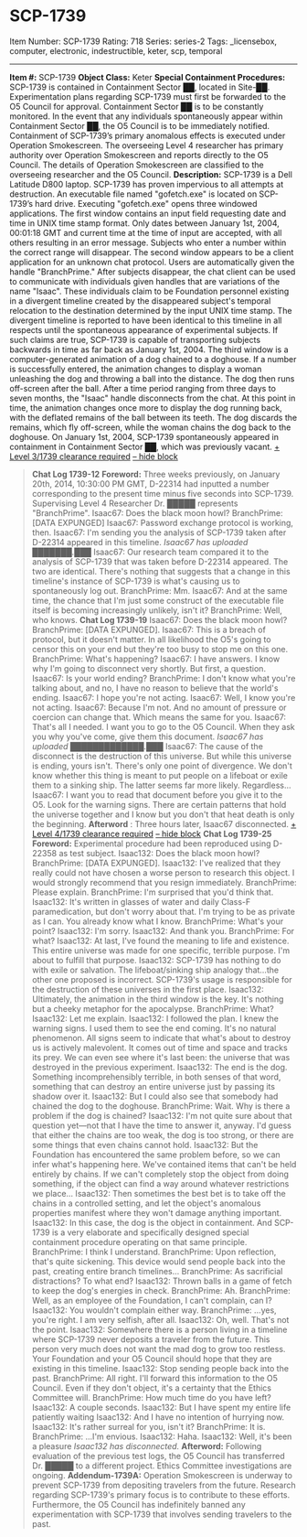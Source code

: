 # SCP-1739
Item Number: SCP-1739
Rating: 718
Series: series-2
Tags: _licensebox, computer, electronic, indestructible, keter, scp, temporal

---

**Item #:** SCP-1739
**Object Class:** Keter
**Special Containment Procedures:** SCP-1739 is contained in Containment Sector ██, located in Site-██. Experimentation plans regarding SCP-1739 must first be forwarded to the O5 Council for approval. Containment Sector ██ is to be constantly monitored. In the event that any individuals spontaneously appear within Containment Sector ██, the O5 Council is to be immediately notified.
Containment of SCP-1739’s primary anomalous effects is executed under Operation Smokescreen. The overseeing Level 4 researcher has primary authority over Operation Smokescreen and reports directly to the O5 Council. The details of Operation Smokescreen are classified to the overseeing researcher and the O5 Council.
**Description:** SCP-1739 is a Dell Latitude D800 laptop. SCP-1739 has proven impervious to all attempts at destruction. An executable file named "gofetch.exe" is located on SCP-1739’s hard drive. Executing "gofetch.exe" opens three windowed applications. The first window contains an input field requesting date and time in UNIX time stamp format. Only dates between January 1st, 2004, 00:01:18 GMT and current time at the time of input are accepted, with all others resulting in an error message. Subjects who enter a number within the correct range will disappear.
The second window appears to be a client application for an unknown chat protocol. Users are automatically given the handle "BranchPrime." After subjects disappear, the chat client can be used to communicate with individuals given handles that are variations of the name "Isaac". These individuals claim to be Foundation personnel existing in a divergent timeline created by the disappeared subject's temporal relocation to the destination determined by the input UNIX time stamp. The divergent timeline is reported to have been identical to this timeline in all respects until the spontaneous appearance of experimental subjects. If such claims are true, SCP-1739 is capable of transporting subjects backwards in time as far back as January 1st, 2004.
The third window is a computer-generated animation of a dog chained to a doghouse. If a number is successfully entered, the animation changes to display a woman unleashing the dog and throwing a ball into the distance. The dog then runs off-screen after the ball.
After a time period ranging from three days to seven months, the "Isaac" handle disconnects from the chat. At this point in time, the animation changes once more to display the dog running back, with the deflated remains of the ball between its teeth. The dog discards the remains, which fly off-screen, while the woman chains the dog back to the doghouse.
On January 1st, 2004, SCP-1739 spontaneously appeared in containment in Containment Sector ██, which was previously vacant.
[\+ Level 3/1739 clearance required](javascript:;)
[– hide block](javascript:;)
> **Chat Log 1739-12**
> **Foreword:** Three weeks previously, on January 20th, 2014, 10:30:00 PM GMT, D-22314 had inputted a number corresponding to the present time minus five seconds into SCP-1739. Supervising Level 4 Researcher Dr. █████ represents "BranchPrime".
> Isaac67: Does the black moon howl?
> BranchPrime: [DATA EXPUNGED]
> Isaac67: Password exchange protocol is working, then.
> Isaac67: I'm sending you the analysis of SCP-1739 taken after D-22314 appeared in this timeline.
> _Isaac67 has uploaded ███████.███_
> Isaac67: Our research team compared it to the analysis of SCP-1739 that was taken before D-22314 appeared. The two are identical. There's nothing that suggests that a change in this timeline's instance of SCP-1739 is what's causing us to spontaneously log out.
> BranchPrime: Mm.
> Isaac67: And at the same time, the chance that I'm just some construct of the executable file itself is becoming increasingly unlikely, isn't it?
> BranchPrime: Well, who knows.
> **Chat Log 1739-19**
> Isaac67: Does the black moon howl?
> BranchPrime: [DATA EXPUNGED].
> Isaac67: This is a breach of protocol, but it doesn't matter. In all likelihood the O5's going to censor this on your end but they're too busy to stop me on this one.
> BranchPrime: What's happening?
> Isaac67: I have answers. I know why I'm going to disconnect very shortly. But first, a question.
> Isaac67: Is your world ending?
> BranchPrime: I don't know what you're talking about, and no, I have no reason to believe that the world's ending.
> Isaac67: I hope you're not acting.
> Isaac67: Well, I know you're not acting.
> Isaac67: Because I'm not. And no amount of pressure or coercion can change that. Which means the same for you.
> Isaac67: That's all I needed. I want you to go to the O5 Council. When they ask you why you've come, give them this document.
> _Isaac67 has uploaded █████████████.███_
> Isaac67: The cause of the disconnect is the destruction of this universe. But while this universe is ending, yours isn't. There's only one point of divergence. We don't know whether this thing is meant to put people on a lifeboat or exile them to a sinking ship. The latter seems far more likely. Regardless…
> Isaac67: I want you to read that document before you give it to the O5. Look for the warning signs. There are certain patterns that hold the universe together and I know but you don't that heat death is only the beginning.
> **Afterword** : Three hours later, Isaac67 disconnected.
[\+ Level 4/1739 clearance required](javascript:;)
[– hide block](javascript:;)
> **Chat Log 1739-25**
> **Foreword:** Experimental procedure had been reproduced using D-22358 as test subject.
> Isaac132: Does the black moon howl?
> BranchPrime: [DATA EXPUNGED].
> Isaac132: I've realized that they really could not have chosen a worse person to research this object. I would strongly recommend that you resign immediately.
> BranchPrime: Please explain.
> BranchPrime: I'm surprised that you'd think that.
> Isaac132: It's written in glasses of water and daily Class-F paramedication, but don't worry about that. I'm trying to be as private as I can. You already know what I know.
> BranchPrime: What's your point?
> Isaac132: I'm sorry.
> Isaac132: And thank you.
> BranchPrime: For what?
> Isaac132: At last, I've found the meaning to life and existence. This entire universe was made for one specific, terrible purpose. I'm about to fulfill that purpose.
> Isaac132: SCP-1739 has nothing to do with exile or salvation. The lifeboat/sinking ship analogy that…the other one proposed is incorrect. SCP-1739's usage is responsible for the destruction of these universes in the first place.
> Isaac132: Ultimately, the animation in the third window is the key. It's nothing but a cheeky metaphor for the apocalypse.
> BranchPrime: What?
> Isaac132: Let me explain.
> Isaac132: I followed the plan. I knew the warning signs. I used them to see the end coming. It's no natural phenomenon. All signs seem to indicate that what's about to destroy us is actively malevolent. It comes out of time and space and tracks its prey. We can even see where it's last been: the universe that was destroyed in the previous experiment.
> Isaac132: The end is the dog. Something incomprehensibly terrible, in both senses of that word, something that can destroy an entire universe just by passing its shadow over it.
> Isaac132: But I could also see that somebody had chained the dog to the doghouse.
> BranchPrime: Wait. Why is there a problem if the dog is chained?
> Isaac132: I'm not quite sure about that question yet—not that I have the time to answer it, anyway. I'd guess that either the chains are too weak, the dog is too strong, or there are some things that even chains cannot hold.
> Isaac132: But the Foundation has encountered the same problem before, so we can infer what's happening here. We've contained items that can't be held entirely by chains. If we can't completely stop the object from doing something, if the object can find a way around whatever restrictions we place…
> Isaac132: Then sometimes the best bet is to take off the chains in a controlled setting, and let the object's anomalous properties manifest where they won't damage anything important.
> Isaac132: In this case, the dog is the object in containment. And SCP-1739 is a very elaborate and specifically designed special containment procedure operating on that same principle.
> BranchPrime: I think I understand.
> BranchPrime: Upon reflection, that's quite sickening. This device would send people back into the past, creating entire branch timelines…
> BranchPrime: As sacrificial distractions? To what end?
> Isaac132: Thrown balls in a game of fetch to keep the dog's energies in check.
> BranchPrime: Ah.
> BranchPrime: Well, as an employee of the Foundation, I can't complain, can I?
> Isaac132: You wouldn't complain either way.
> BranchPrime: …yes, you're right. I am very selfish, after all.
> Isaac132: Oh, well. That's not the point.
> Isaac132: Somewhere there is a person living in a timeline where SCP-1739 never deposits a traveler from the future. This person very much does not want the mad dog to grow too restless. Your Foundation and your O5 Council should hope that they are existing in this timeline.
> Isaac132: Stop sending people back into the past.
> BranchPrime: All right. I'll forward this information to the O5 Council. Even if they don't object, it's a certainty that the Ethics Committee will.
> BranchPrime: How much time do you have left?
> Isaac132: A couple seconds.
> Isaac132: But I have spent my entire life patiently waiting
> Isaac132: And I have no intention of hurrying now.
> Isaac132: It's rather surreal for you, isn't it?
> BranchPrime: It is.
> BranchPrime: …I'm envious.
> Isaac132: Haha.
> Isaac132: Well, it's been a pleasure
> _Isaac132 has disconnected._
> **Afterword:** Following evaluation of the previous test logs, the O5 Council has transferred Dr. █████ to a different project. Ethics Committee investigations are ongoing.
**Addendum-1739A:** Operation Smokescreen is underway to prevent SCP-1739 from depositing travelers from the future. Research regarding SCP-1739's primary focus is to contribute to these efforts. Furthermore, the O5 Council has indefinitely banned any experimentation with SCP-1739 that involves sending travelers to the past.